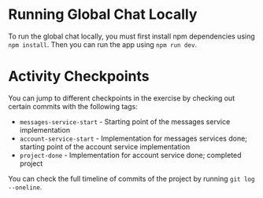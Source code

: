 # Running Global Chat Locally

To run the global chat locally, you must first install npm dependencies using `npm install`. Then you can run the app using `npm run dev`.

# Activity Checkpoints

You can jump to different checkpoints in the exercise by checking out certain commits with the following tags:

- `messages-service-start` - Starting point of the messages service implementation
- `account-service-start` - Implementation for messages services done; starting point of the account service implementation
- `project-done` - Implementation for account service done; completed project

You can check the full timeline of commits of the project by running `git log --oneline`.